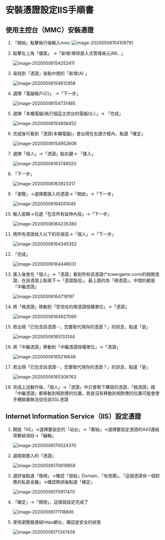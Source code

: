 # 安裝憑證設定IIS手順書



## 使用主控台（MMC）安裝憑證

1. 「開始」點擊執行後輸入mmc
    ![image-20200506154108791](images\image-20200506154108791.png)

2. 點擊左上角「檔案」 →「新增/移除嵌入式管理員元(M)…」

    ![image-20200506154252411](images\image-20200506154252411.png)

3. 尋找到「憑證」後點中間的「新增(A) 」 

    ![image-20200506154612858](images\image-20200506154612858.png)

4. 選擇「電腦帳戶(C)」 →「下一步」

    ![image-20200506154731485](images\image-20200506154731485.png)

5. 選擇「本機電腦(執行個這主控台的電腦)(L):」→ 「完成」

    ![image-20200506154856452](images\image-20200506154856452.png)

6. 完成後可看到「憑證(本機電腦)」會出現在右邊方框內，點選「確定」

    ![image-20200506154952608](images\image-20200506154952608.png)

7. 選擇「個人」→「憑證」點右鍵→ 「匯入」

    ![image-20200506163749020](images\image-20200506163749020.png)

8. 「下一步」

    ![image-20200506163923317](images\image-20200506163923317.png)

9. 「瀏覽」→選擇要匯入的憑證→「開啟」→「下一步」

    ![image-20200506164051045](images\image-20200506164051045.png)

10. 輸入密碼→勾選「包含所有延伸內容」→「下一步」

    ![image-20200506164235380](images\image-20200506164235380.png)

11. 將所有憑證放入以下的存放區→「個人」→「下一步」

     ![image-20200506164345352](images\image-20200506164345352.png)

12. 「完成」

     ![image-20200506164446031](images\image-20200506164446031.png)

13. 匯入後會在「個人」→「憑證」看到所有該憑證(*.towergame.com)的相關憑證，在該憑證上點兩下→「憑證路徑」，最上面的為「根憑證」，中間的都是「中繼憑證」

     ![image-20200506164719197](images\image-20200506164719197.png)

14. 將「根憑證」移動到「受信任的根憑證授權單位」→「憑證」

     ![image-20200506164927090](images\image-20200506164927090.png)

15. 若出現「已包含該憑證‧‧‧，您要取代現存的憑證？」的訊息，點選「是」

     ![image-20200506165133144](images\image-20200506165133144.png)

16. 將「中繼憑證」移動到「中繼憑證授權單位」→「憑證」

     ![image-20200506165216648](images\image-20200506165216648.png)

17. 若出現「已包含該憑證‧‧‧，您要取代現存的憑證？」的訊息，點選「是」

     ![image-20200506165308763](images\image-20200506165308763.png)

18. 完成上述動作後，「個人」→「憑證」中只會剩下購買的憑證，「根憑證」跟「中繼憑證」都移動到相對應的位置，若是沒有移動到相對應的位置可能會使手機裝置無法信任該SSL憑證

## Internet Information Service（IIS）設定憑證

1. 開啟「IIS」→選擇要設定的「站台」→「繫結」→選擇要設定憑證的443連結埠繫結項目→「編輯」

   ![image-20200506170024370](images\image-20200506170024370.png)

2. 選取剛匯入的「憑證」

   ![image-20200506170619858](images\image-20200506170619858.png)

3. 選好後點選「檢視」→確認「發給」Domain、「有效期」、「這個憑證有一個對應的私密金鑰」→確認無誤後點選「確定」

   ![image-20200506170917470](images\image-20200506170917470.png)

4. 「確定」→「關閉」，這樣就設定完成了

   ![image-20200506171118806](images\image-20200506171118806.png)

5. 使用瀏覽器連結https網址，確認是安全的狀態

   ![image-20200506171347438](images\image-20200506171347438.png)

   